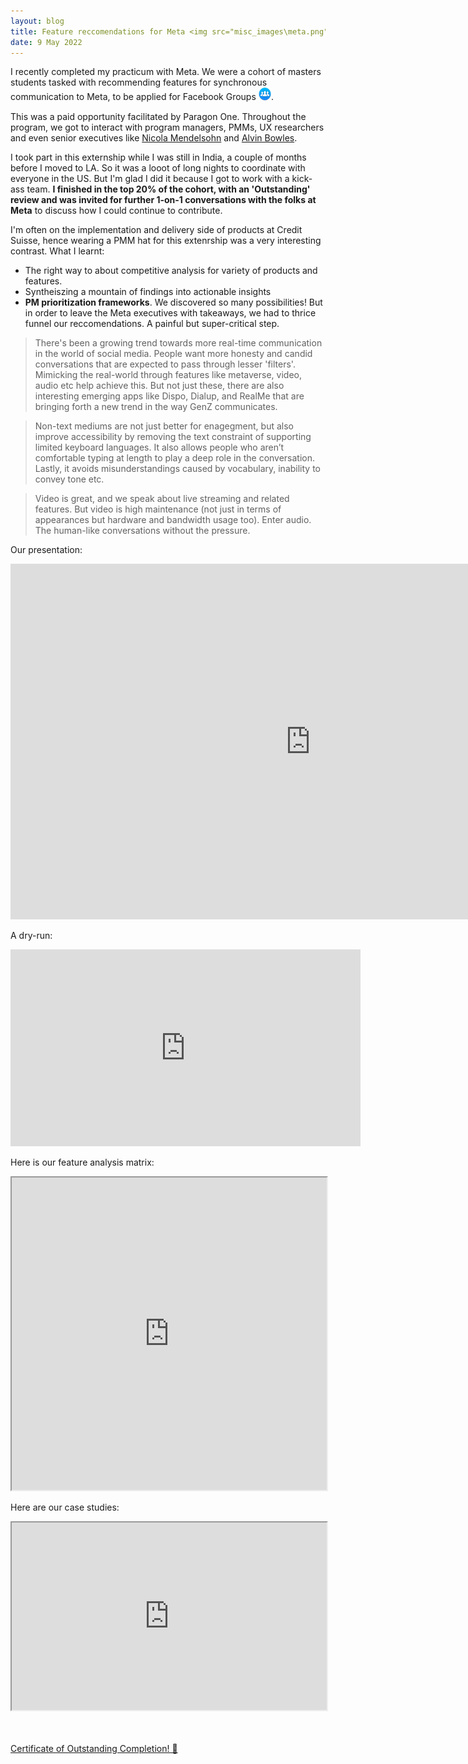 ```yaml
---
layout: blog
title: Feature reccomendations for Meta <img src="misc_images\meta.png" width="18%">
date: 9 May 2022
---
```


I recently completed my practicum with Meta. We were a cohort of masters students tasked with recommending features for synchronous communication to Meta, to be applied for Facebook Groups <img src="misc_images\fb_groups.png" width="4%">.

This was a paid opportunity facilitated by Paragon One. Throughout the program, we got to interact with program managers, PMMs, UX researchers and even senior executives like [Nicola Mendelsohn](https://www.linkedin.com/in/nicolamendelsohn1/) and [Alvin Bowles](https://www.linkedin.com/in/alvinbowles/).

I took part in this externship while I was still in India, a couple of months before I moved to LA. So it was a looot of long nights to coordinate with everyone in the US. But I'm glad I did it because I got to work with a kick-ass team. **I finished in the top 20% of the cohort, with an 'Outstanding' review and was invited for further 1-on-1 conversations with the folks at Meta** to discuss how I could continue to contribute.

I'm often on the implementation and delivery side of products at Credit Suisse, hence wearing a PMM hat for this extenrship was a very interesting contrast. 
What I learnt: 
- The right way to about competitive analysis for variety of products and features.
- Syntheiszing a mountain of findings into actionable insights
- **PM prioritization frameworks**. We discovered so many possibilities! But in order to leave the Meta executives with takeaways, we had to thrice funnel our reccomendations. A painful but super-critical step.

> There's been a growing trend towards more real-time communication in the world of social media. People want more honesty and candid conversations that are expected to pass through lesser 'filters'. Mimicking the real-world through features like metaverse, video, audio etc help achieve this. But not just these, there are also interesting emerging apps like Dispo, Dialup, and RealMe that are bringing forth a new trend in the way GenZ communicates.

> Non-text mediums are not just better for enagegment, but also improve accessibility by removing the text constraint of supporting limited keyboard languages. It also allows people who aren’t comfortable typing at length to play a deep role in the conversation. Lastly, it avoids misunderstandings caused by vocabulary, inability to convey tone etc.

> Video is great, and we speak about live streaming and related features. But video is high maintenance (not just in terms of appearances but hardware and bandwidth usage too). Enter audio. The human-like conversations without the pressure.

Our presentation:
<iframe src="https://docs.google.com/presentation/d/e/2PACX-1vRC4-DX3sN3YDJJ3mXVovC7S7e8xEP8EkO-jpmWDECAAnQXVuKlrLh3B2wOtHKJOAF9rssiDv66-vLL/embed?start=false&loop=false&delayms=1000" frameborder="0" width="960" height="569" allowfullscreen="true" mozallowfullscreen="true" webkitallowfullscreen="true"></iframe>


A dry-run:
<iframe width="560" height="315" src="https://www.youtube.com/embed/M9N3AxUdshQ" title="YouTube video player" frameborder="0" allow="accelerometer; autoplay; clipboard-write; encrypted-media; gyroscope; picture-in-picture" allowfullscreen></iframe>


Here is our feature analysis matrix:
<iframe src="https://docs.google.com/spreadsheets/d/e/2PACX-1vS8rCHcUlHNAE-0f6n_FinA7Sk0_2WooUSmZwwHGtka5YOsdXaEqBO3up8u6iA4lAYm-S_lDqlK9Ott/pubhtml?gid=769982255&amp;single=true&amp;widget=true&amp;headers=false" width="100%" height="500px"></iframe>


Here are our case studies:
<iframe src="https://docs.google.com/spreadsheets/d/e/2PACX-1vTnuCWjRToQ5jhuFH1dQWAeGvQUDNBNnOfy5RmkkLMDxhcdas706Unw9DKkVjSaxPAk6p8xs02qG075/pubhtml?gid=0&amp;single=true&amp;widget=true&amp;headers=false" width="100%" height="300px"></iframe>


<br><br>
[Certificate of Outstanding Completion! 📃](https://portfolio.paragonone.com/p/fa374020a3757f0dceba4c5d8ba509e705b09e97/4996)